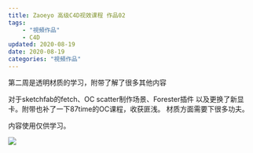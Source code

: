 ```yaml
---
title: Zaoeyo 高级C4D视效课程 作品02
tags: 
    - "視頻作品"
    - C4D
updated: 2020-08-19
date: 2020-08-19
categories: "視頻作品"
---
```


>
第二周是透明材质的学习，附带了解了很多其他内容

对于sketchfab的fetch、OC scatter制作场景、Forester插件
以及更换了新显卡。附带也补了一下87time的OC课程，收获匪浅。
材质方面需要下很多功夫。

内容使用仅供学习。

![](/asset/images/staticframe/Zaoeyo-visnz-02.jpg)
